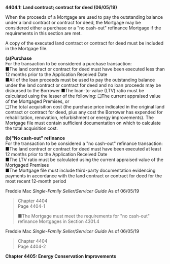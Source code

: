 **4404.1: Land contract; contract for deed (06/05/19)**

When the proceeds of a Mortgage are used to pay the outstanding balance
under a land contract or contract for deed, the Mortgage may be
considered either a purchase or a "no cash-out" refinance Mortgage if
the requirements in this section are met.

A copy of the executed land contract or contract for deed must be
included in the Mortgage file.

**(a)Purchase**\
For the transaction to be considered a purchase transaction:\
■The land contract or contract for deed must have been executed less
than 12 months prior to the Application Received Date\
■All of the loan proceeds must be used to pay the outstanding balance
under the land contract or contract for deed and no loan proceeds may be
disbursed to the Borrower ■The loan-to-value (LTV) ratio must be
calculated using the lesser of the following: ❑The current appraised
value of the Mortgaged Premises, or\
❑The total acquisition cost (the purchase price indicated in the
original land contract or contract for deed, plus any cost the Borrower
has expended for rehabilitation, renovation, refurbishment or energy
improvements). The Mortgage file must contain sufficient documentation
on which to calculate the total acquisition cost.

**(b)"No cash-out" refinance**\
For the transaction to be considered a "no cash-out" refinance
transaction:\
■The land contract or contract for deed must have been executed at least
12 months prior to the Application Received Date\
■The LTV ratio must be calculated using the current appraised value of
the Mortgaged Premises\
■The Mortgage file must include third-party documentation evidencing
payments in accordance with the land contract or contract for deed for
the most recent 12-month period

Freddie Mac *Single-Family Seller/Servicer Guide* As of 06/05/19

> Chapter 4404\
> Page 4404-1
>
> ■The Mortgage must meet the requirements for "no cash-out" refinance
> Mortgages in Section 4301.4

Freddie Mac *Single-Family Seller/Servicer Guide* As of 06/05/19

> Chapter 4404\
> Page 4404-2

**Chapter 4405: Energy Conservation Improvements**